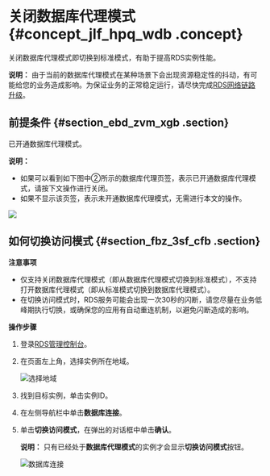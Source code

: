 # 关闭数据库代理模式 {#concept_jlf_hpq_wdb .concept}

关闭数据库代理模式即切换到标准模式，有助于提高RDS实例性能。

**说明：** 由于当前的数据库代理模式在某种场景下会出现资源稳定性的抖动，有可能给您的业务造成影响。为保证业务的正常稳定运行，请尽快完成[RDS网络链路升级](../cn.zh-CN/云数据库RDS简介/【重要】RDS网络链路升级说明.md#)。

## 前提条件 {#section_ebd_zvm_xgb .section}

已开通数据库代理模式。

**说明：** 

-   如果可以看到如下图中②所示的数据库代理页签，表示已开通数据库代理模式，请按下文操作进行关闭。
-   如果不显示该页签，表示未开通数据库代理模式，无需进行本文的操作。

![](http://static-aliyun-doc.oss-cn-hangzhou.aliyuncs.com/assets/img/7942/155539254339637_zh-CN.png)

## 如何切换访问模式 {#section_fbz_3sf_cfb .section}

**注意事项**

-   仅支持关闭数据库代理模式（即从数据库代理模式切换到标准模式），不支持打开数据库代理模式（即从标准模式切换到数据库代理模式）。
-   在切换访问模式时，RDS服务可能会出现一次30秒的闪断，请您尽量在业务低峰期执行切换，或确保您的应用有自动重连机制，以避免闪断造成的影响。

**操作步骤**

1.  登录[RDS管理控制台](https://rds.console.aliyun.com/)。
2.  在页面左上角，选择实例所在地域。

    ![选择地域](http://static-aliyun-doc.oss-cn-hangzhou.aliyuncs.com/assets/img/7814/155539254436543_zh-CN.png)

3.  找到目标实例，单击实例ID。
4.  在左侧导航栏中单击**数据库连接**。
5.  单击**切换访问模式**，在弹出的对话框中单击**确认**。

    **说明：** 只有已经处于**数据库代理模式**的实例才会显示**切换访问模式**按钮。

    ![数据库连接](http://static-aliyun-doc.oss-cn-hangzhou.aliyuncs.com/assets/img/41816/155539254437541_zh-CN.png)



